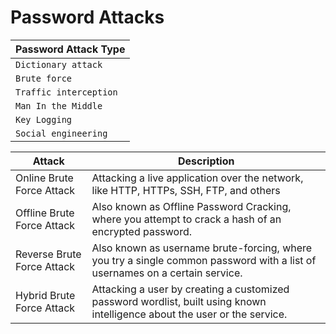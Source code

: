 # Password Attacks

| Password Attack Type   |
| ---------------------- |
| `Dictionary attack`    |
| `Brute force`          |
| `Traffic interception` |
| `Man In the Middle`    |
| `Key Logging`          |
| `Social engineering`   |

| Attack                     | Description                                                                                                                 |
| -------------------------- | --------------------------------------------------------------------------------------------------------------------------- |
| Online Brute Force Attack  | Attacking a live application over the network, like HTTP, HTTPs, SSH, FTP, and others                                       |
| Offline Brute Force Attack | Also known as Offline Password Cracking, where you attempt to crack a hash of an encrypted password.                        |
| Reverse Brute Force Attack | Also known as username brute-forcing, where you try a single common password with a list of usernames on a certain service. |
| Hybrid Brute Force Attack  | Attacking a user by creating a customized password wordlist, built using known intelligence about the user or the service.  |

